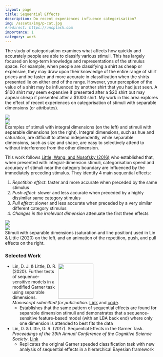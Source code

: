 ```yaml
---
layout: page
title: Sequential Effects
description: Do recent experiences influence categorisation?
img: /assets/img/p-cat.jpg
#redirect: https://unsplash.com
importance: 1
category: work
---
```


The study of categorisation examines what affects how quickly and accurately people are able to classify various stimuli. This has largely focused on long-term knowledge and representations of the stimulus space. For example, when people are classifying a shirt as cheap or expensive, they may draw upon their knowledge of the entire range of shirt prices and be faster and more accurate in classification when the shirts presented lie on either end of the range. However, your perception of the value of a shirt may be influenced by another shirt that you had just seen. A \$100 shirt may seem expensive if presented after a \$20 shirt but may appear cheap if presented after a \$1000 shirt. My work in this area explores the effect of recent experiences on categorisation of stimuli with separable dimensions (or attributes).

<div class="row">
    <div class="col-sm mt-3 mt-md-0">
        <img class="img-fluid rounded z-depth-1" src="{{ '/assets/img/IntegralStim.png' | relative_url }}"/>
    </div>
    <div class="col-sm mt-3 mt-md-0">
        <img class="img-fluid rounded z-depth-1" src="{{ '/assets/img/SeparableStim.png' | relative_url }}"/>
    </div>
</div>
<div class="caption">
    Examples of stimuli with integral dimensions (on the left) and stimuli with separable dimensions (on the right). Integral dimensions, such as hue and saturation, are difficult to attend independently, while separable dimensions, such as size and shape, are easy to selectively attend to without interference from the other dimension.
</div>

This work follows <a href="https://pubmed.ncbi.nlm.nih.gov/27472912/">Little, Wang, and Nosofsky (2016)</a> who established that, when presented with integral-dimension stimuli, categorisation speed and accuracy of stimuli near the category boundary are influenced by the immediately preceding stimulus. They identify 4 main sequential effects:

1. *Repetition effect*: faster and more accurate when preceded by the same stimulus
2. *Push effect*: slower and less accurate when preceded by a highly dissimilar same category stimulus
3. *Pull effect*: slower and less accurate when preceded by a very similar different category stimulus
4. *Changes in the irrelevant dimension* attenuate the first three effects

<div class="row justify-content-sm-center">
    <div class="col-sm-6 mt-3 mt-md-0">
        <img class="img-fluid rounded z-depth-1" src="{{ '/assets/img/SE_BoxcarStim.png' | relative_url }}"/>
    </div>
    <div class="col-sm-6 mt-3 mt-md-0">
        <img class="img-fluid rounded z-depth-1" src="{{ '/assets/img/GIF_SE_full.gif' | relative_url }}"/>
    </div>
</div>
<div class="caption">
    Stimuli with separable dimensions (saturation and line position) used in Lin & Little (2020) on the left, and an animation of the repetition, push, and pull effects on the right.
</div>

### Selected Work


  <img src="{{ '/assets/img/SE_Results.png' | relative_url }}" align="right" style="width: 12vw; min-width: 330px;"/>

  * Lin, D. J. & Little, D. R. (2020). Further tests of sequence-sensitive models in a modified Garner task using separable dimensions. *Manuscript submitted for publication.* <a href="https://pubmed.ncbi.nlm.nih.gov/27472912/">Link</a> and <a href="https://github.com/knowlabUnimelb/MODGARNER/">code</a>.
    - Establishes that the same pattern of sequential effects are found for separable dimension stimuli and demonstrates that a sequence-sensitive feature-based model (with an LBA back end) where only one dimension is attended to best fits the data
  * Lin, D. & Little, D. R. (2017). Sequential Effects in the Garner Task. *Proceedings of the 39th Annual Conference of the Cognitive Science Society*. <a href="https://cogsci.mindmodeling.org/2017/papers/0150/paper0150.pdf">Link</a>
    - Replicates the original Garner speeded classification task with new analysis of sequential effects in a hierarchical Bayesian framework
